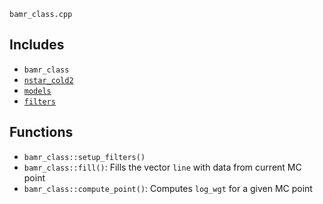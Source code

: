 `bamr_class.cpp`

## Includes
 - `bamr_class` 
 - [`nstar_cold2`](./nstar_cold2.md) 
 - [`models`](./models.md) 
 - [`filters`](./filters.md) 

## Functions
 - `bamr_class::setup_filters()` 
 - `bamr_class::fill()`: Fills the vector `line` with data from current MC point
 - `bamr_class::compute_point()`: Computes `log_wgt` for a given MC point
 
